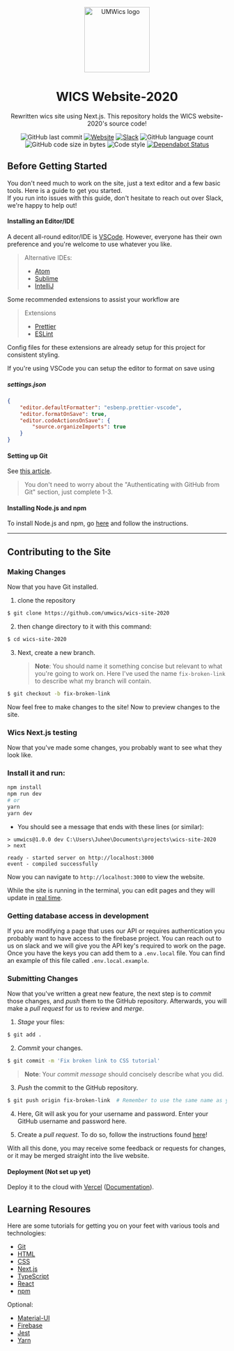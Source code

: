 <p align="center">
    <a href="https://umwics.vercel.app" rel="noopener" target="_blank">
        <img width="150" src="https://umwics.vercel.app/img/umwics-logo.png" alt="UMWics logo" />
    </a>
</p>

<h1 align="center">WICS Website-2020</h1>

<div align="center">
Rewritten wics site using Next.js.
This repository holds the WICS website-2020's source code!

![GitHub last commit](https://img.shields.io/github/last-commit/umwics/wics-site-2020)
[![Website](https://img.shields.io/website/https/umwics.vercel.app?down_color=red&down_message=down&up_message=up)](https://umwics.vercel.app)
[![Slack](https://img.shields.io/badge/slack-umwics-green.svg?style=flat-square)](https://umwics.slack.com)
![GitHub language count](https://img.shields.io/github/languages/count/umwics/wics-site-2020)
![GitHub code size in bytes](https://img.shields.io/github/languages/code-size/umwics/wics-site-2020)
![Code style](https://img.shields.io/badge/code_style-prettier-ff69b4.svg)
[![Dependabot Status](https://api.dependabot.com/badges/status?host=github&repo=umwics/wics-site-2020)](https://dependabot.com)

</div>

## Before Getting Started

You don't need much to work on the site, just a text editor and a few basic tools.
Here is a guide to get you started.  
If you run into issues with this guide, don't hesitate to reach out over Slack, we're happy to help out!

#### Installing an Editor/IDE

A decent all-round editor/IDE is [VSCode](https://code.visualstudio.com/).
However, everyone has their own preference and you're welcome to use whatever you like.

> Alternative IDEs:
>
> -   [Atom](https://atom.io/)
> -   [Sublime](https://www.sublimetext.com/)
> -   [IntelliJ](https://www.jetbrains.com/idea/download/)

Some recommended extensions to assist your workflow are

> Extensions
>
> -   [Prettier](https://prettier.io/docs/en/editors.html)
> -   [ESLint](https://eslint.org/docs/user-guide/integrations)

Config files for these extensions are already setup for this project for consistent styling.

If you're using VSCode you can setup the editor to format on save using

##### settings.json

```json
{
    "editor.defaultFormatter": "esbenp.prettier-vscode",
    "editor.formatOnSave": true,
    "editor.codeActionsOnSave": {
        "source.organizeImports": true
    }
}
```

#### Setting up Git

See [this article](https://help.github.com/articles/set-up-git/).

> You don't need to worry about the "Authenticating with GitHub from Git" section, just complete 1-3.

#### Installing Node.js and npm

To install Node.js and npm, go [here](https://nodejs.org) and follow the instructions.

---

## Contributing to the Site

### Making Changes

Now that you have Git installed.

1. clone the repository

```sh
$ git clone https://github.com/umwics/wics-site-2020
```

2. then change directory to it with this command:

```sh
$ cd wics-site-2020
```

3. Next, create a new branch.
    > **Note**: You should name it something concise but relevant to what you're going to work on.
    > Here I've used the name `fix-broken-link` to describe what my branch will contain.

```sh
$ git checkout -b fix-broken-link
```

Now feel free to make changes to the site! Now to preview changes to the site.

### Wics Next.js testing

Now that you've made some changes, you probably want to see what they look like.

### Install it and run:

```bash
npm install
npm run dev
# or
yarn
yarn dev
```

-   You should see a message that ends with these lines (or similar):

```
> umwics@1.0.0 dev C:\Users\Juhee\Documents\projects\wics-site-2020
> next

ready - started server on http://localhost:3000
event - compiled successfully
```

Now you can navigate to `http://localhost:3000` to view the website.

While the site is running in the terminal, you can edit pages and they will update in [real time](https://nextjs.org/docs/basic-features/fast-refresh).

### Getting database access in development

If you are modifying a page that uses our API or requires authentication you probably want to have access to the firebase project.
You can reach out to us on slack and we will give you the API key's required to work on the page. Once you have the keys you can add
them to a `.env.local` file. You can find an example of this file called `.env.local.example`.

### Submitting Changes

Now that you've written a great new feature, the next step is to _commit_ those changes, and _push_ them to the GitHub repository.
Afterwards, you will make a _pull request_ for us to review and _merge_.

1. _Stage_ your files:

```sh
$ git add .
```

2. _Commit_ your changes.

```sh
$ git commit -m 'Fix broken link to CSS tutorial'
```

> **Note**: Your _commit message_ should concisely describe what you did.

3. _Push_ the commit to the GitHub repository.

```sh
$ git push origin fix-broken-link  # Remember to use the same name as your own branch!
```

4. Here, Git will ask you for your username and password.
   Enter your GitHub username and password here.

5. Create a _pull request_.
   To do so, follow the instructions found [here](https://help.github.com/articles/creating-a-pull-request/)!

With all this done, you may receive some feedback or requests for changes, or it may be merged straight into the live website.

#### Deployment (Not set up yet)

Deploy it to the cloud with [Vercel](https://vercel.com/import?filter=next.js&utm_source=github&utm_medium=readme&utm_campaign=next-example) ([Documentation](https://nextjs.org/docs/deployment)).

## Learning Resoures

Here are some tutorials for getting you on your feet with various tools and technologies:

-   [Git](https://try.github.io/levels/1/challenges/1)
-   [HTML](https://www.w3schools.com/html/html_intro.asp)
-   [CSS](https://www.w3schools.com/css/css_intro.asp)
-   [Next.js](https://nextjs.org/)
-   [TypeScript](https://www.typescriptlang.org/docs/handbook/typescript-in-5-minutes.html)
-   [React](https://reactjs.org/docs/create-a-new-react-app.html)
-   [npm](https://docs.npmjs.com/)

Optional:

-   [Material-UI](https://material-ui.com/getting-started/installation/)
-   [Firebase](https://firebase.google.com/)
-   [Jest](https://jestjs.io/docs/en/getting-started)
-   [Yarn](https://yarnpkg.com/)
